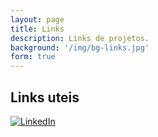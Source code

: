 ```yaml
---
layout: page
title: Links
description: Links de projetos.
background: '/img/bg-links.jpg'
form: true
---
```


## Links uteis

[![LinkedIn](https://img.shields.io/badge/linkedin-%230077B5.svg?style=for-the-badge&logo=linkedin&logoColor=white)](https://www.linkedin.com/in/jhonattan-economia/)